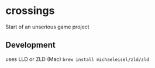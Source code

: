 # crossings
Start of an unserious game project

## Development
uses LLD or ZLD (Mac)
`brew install michaeleisel/zld/zld`
